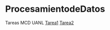 # ProcesamientodeDatos
Tareas MCD UANL
[Tarea1](https://github.com/AlbertoLopezAlvz/ProcesamientodeDatos/blob/main/Tarea1_ProcesamientodeDatos.ipynb)
[Tarea2](https://github.com/AlbertoLopezAlvz/ProcesamientodeDatos/blob/main/Practica_2.ipynb)
